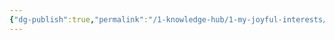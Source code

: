 ```yaml
---
{"dg-publish":true,"permalink":"/1-knowledge-hub/1-my-joyful-interests/indian-economy-and-projects/polavaram/","noteIcon":""}
---
```


